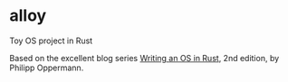 # alloy
Toy OS project in Rust

Based on the excellent blog series [Writing an OS in Rust](https://os.phil-opp.com/), 2nd edition, by Philipp Oppermann.
